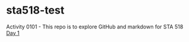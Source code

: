 # sta518-test

Activity 0101 - This repo is to explore GitHub and markdown for STA 518  [Day 1](day1.md)



